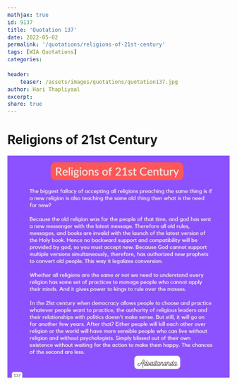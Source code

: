```yaml
---
mathjax: true
id: 9137
title: 'Quotation 137'
date: 2022-05-02
permalink: '/quotations/religions-of-21st-century'
tags: [WIA Quotations] 
categories: 

header:
    teaser: /assets/images/quotations/quotation137.jpg
author: Hari Thapliyaal 
excerpt:
share: true 
---
```


# Religions of 21st Century

![Religions of 21st Century](/assets/images/quotations/quotation137.jpg)
